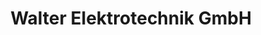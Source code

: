 ---
title: "Walter Elektrotechnik GmbH"
url: /kirchheim-unter-teck/walter-elektrotechnik-gmbh/
shop: Elektronik
---